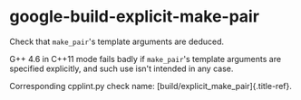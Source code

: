 # google-build-explicit-make-pair

Check that `make_pair`\'s template arguments are deduced.

G++ 4.6 in C++11 mode fails badly if `make_pair`\'s template arguments
are specified explicitly, and such use isn\'t intended in any case.

Corresponding cpplint.py check name:
[build/explicit_make_pair]{.title-ref}.
